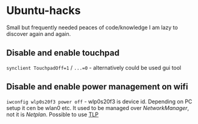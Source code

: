 # Ubuntu-hacks

Small but frequently needed peaces of code/knowledge I am lazy to discover again and again.

## Disable and enable touchpad

`synclient TouchpadOff=1` / `...=0` - alternatively could be used gui tool

## Disable and enable power management on wifi

`iwconfig wlp0s20f3 power off` - wlp0s20f3 is device id. Depending on PC setup it cen be wlan0 etc. It used to be managed over *NetworkManager*, not it is *Netplan*. Possible to use [TLP](https://linrunner.de/tlp/index.html)
